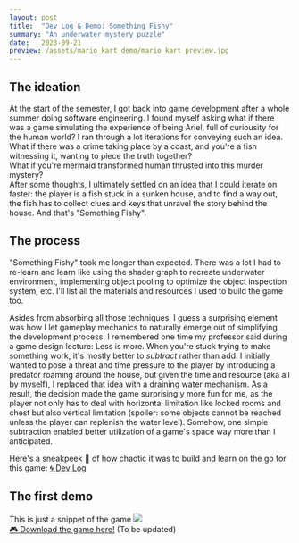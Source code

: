 ```yaml
---
layout: post
title:  "Dev Log & Demo: Something Fishy"
summary: "An underwater mystery puzzle"
date:   2023-09-21
preview: /assets/mario_kart_demo/mario_kart_preview.jpg
---
```


## The ideation
At the start of the semester, I got back into game development after a whole summer doing software engineering. I found myself asking what if there was a game simulating the experience of being Ariel, full of curiousity for the human world? I ran through a lot iterations for conveying such an idea.\
What if there was a crime taking place by a coast, and you're a fish witnessing it, wanting to piece the truth together?\
What if you're mermaid transformed human thrusted into this murder mystery?\
After some thoughts, I ultimately settled on an idea that I could iterate on faster: the player is a fish stuck in a sunken house, and to find a way out, the fish has to collect clues and keys that unravel the story behind the house. And that's "Something Fishy".

## The process
"Something Fishy" took me longer than expected. There was a lot I had to re-learn and learn like using the shader graph to recreate underwater environment, implementing object pooling to optimize the object inspection system, etc. I'll list all the materials and resources I used to build the game too.

Asides from absorbing all those techniques, I guess a surprising element was how I let gameplay mechanics to naturally emerge out of simplifying the development process. I remembered one time my professor said during a game design lecture: Less is more. When you're stuck trying to make something work, it's mostly better to *subtract* rather than add. I initially wanted to pose a threat and time pressure to the player by introducing a predator roaming around the house, but given the time and resource (aka all by myself), I replaced that idea with a draining water mechanism. As a result, the decision made the game surprisingly more fun for me, as the player not only has to deal with horizontal limitation like locked rooms and chest but also vertical limitation (spoiler: some objects cannot be reached unless the player can replenish the water level). Somehow, one simple subtraction enabled better utilization of a game's space way more than I anticipated.

Here's a sneakpeek 👀 of how chaotic it was to build and learn on the go for this game: 
[🌀 Dev Log](https://www.notion.so/Something-Fishy-Dev-Log-4409445ba00648259e56b910946753a6?pvs=4)

## The first demo
This is just a snippet of the game
[<img src="/assets/something_fishy/something-fishy-demo.png">](https://clipchamp.com/watch/UMXRn5roG9R)\
[🎮 Download the game here!](https://gumball7112.itch.io/something-fishy)
(To be updated)